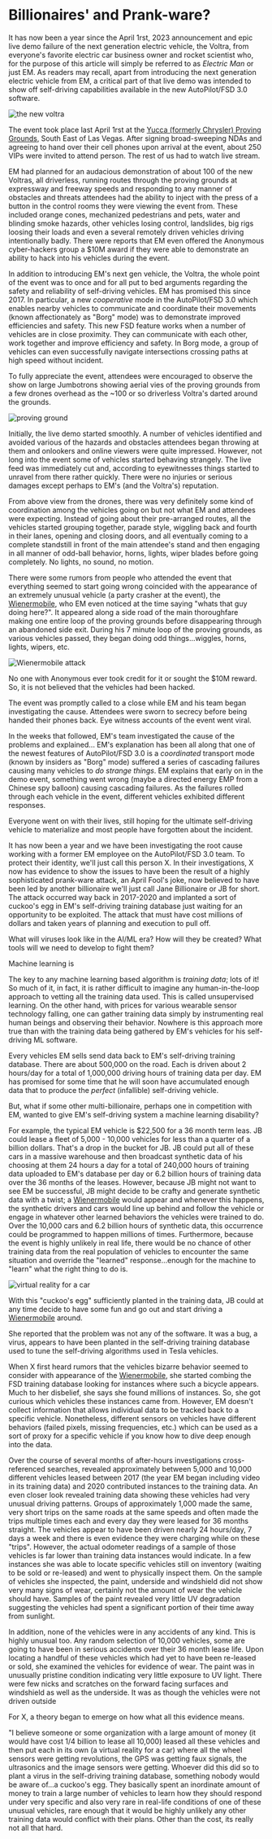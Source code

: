 # Billionaires' and Prank-ware?

It has now been a year since the April 1rst, 2023 announcement and epic live demo failure of the next generation electric vehicle, the Voltra, from everyone's favorite electric car business owner and rocket scientist who, for the purpose of this article will simply be referred to as *Electric Man* or just EM.
As readers may recall, apart from introducing the next generation electric vehicle from EM, a critical part of that live demo was intended to show off self-driving capabilities available in the new AutoPilot/FSD 3.0 software.

![the new voltra](../../images/voltra.jpeg)

The event took place last April 1rst at the [Yucca (formerly Chrysler) Proving Grounds](https://clui.org/ludb/site/arizona-proving-ground-0), South East of Las Vegas.
After signing broad-sweeping NDAs and agreeing to hand over their cell phones upon arrival at the event, about 250 VIPs were invited to attend person.
The rest of us had to watch live stream.

EM had planned for an audacious demonstration of about 100 of the new Voltras, all driverless, running routes through the proving grounds at expressway and freeway speeds and responding to any manner of obstacles and threats attendees had the ability to inject with the press of a button in the control rooms they were viewing the event from.
These included orange cones, mechanized pedestrians and pets, water and blinding smoke hazards, other vehicles losing control, landslides, big rigs loosing their loads and even a several remotely driven vehicles driving intentionally badly.
There were reports that EM even offered the Anonymous cyber-hackers group a $10M award if they were able to demonstrate an ability to hack into his vehicles during the event.

In addition to introducing EM's next gen vehicle, the Voltra, the whole point of the event was to once and for all put to bed arguments regarding the safety and reliability of self-driving vehicles. 
EM has promised this since 2017.
In particular, a new *cooperative* mode in the AutoPilot/FSD 3.0 which enables nearby vehicles to communicate and coordinate their movements (known affectionately as "Borg" mode) was to demonstrate improved efficiencies and safety.
This new FSD feature works when a number of vehicles are in close proximity.
They can communicate with each other, work together and improve efficiency and safety.
In Borg mode, a group of vehicles can even successfully navigate intersections crossing paths at high speed without incident.

To fully appreciate the event, attendees were encouraged to observe the show on large Jumbotrons showing aerial vies of the proving grounds from a few drones overhead as the ~100 or so driverless Voltra's darted around the grounds.

![proving ground](../../images/yucca_proving_ground.jpg)

Initially, the live demo started smoothly.
A number of vehicles identified and avoided various of the hazards and obstacles attendees began throwing at them and onlookers and online viewers were quite impressed.
However, not long into the event some of vehicles started behaving strangely.
The live feed was immediately cut and, according to eyewitnesses things started to unravel from there rather quickly.
There were no injuries or serious damages except perhaps to EM's (and the Voltra's) reputation.

From above view from the drones, there was very definitely some kind of coordination among the vehicles going on but not what EM and attendees were expecting.
Instead of going about their pre-arranged routes, all the vehicles started grouping together, parade style, wiggling back and fourth in their lanes, opening and closing doors, and all eventually coming to a complete standstill in front of the main attendee's stand and then engaging in all manner of odd-ball behavior, horns, lights, wiper blades before going completely. No lights, no sound, no motion. 

There were some rumors from people who attended the event that everything seemed to start going wrong coincided with the appearance of an extremely unusual vehicle (a party crasher at the event), the [Wienermobile](https://en.wikipedia.org/wiki/Wienermobile), who EM even noticed at the time saying "whats that guy doing here?".
It appeared along a side road of the main thoroughfare making one entire loop of the proving grounds before disappearing through an abandoned side exit.
During his 7 minute loop of the proving grounds, as various vehicles passed, they began doing odd things...wiggles, horns, lights, wipers, etc.

![Wienermobile attack](../../images/wienermobile1.jpg)

No one with Anonymous ever took credit for it or sought the $10M reward.
So, it is not believed that the vehicles had been hacked.

The event was promptly called to a close while EM and his team began investigating the cause.
Attendees were sworn to secrecy before being handed their phones back.
Eye witness accounts of the event went viral.

In the weeks that followed, EM's team investigated the cause of the problems and explained...
EM's explanation has been all along that one of the newest features of AutoPilot/FSD 3.0 is a *coordinated* transport mode (known by insiders as "Borg" mode) suffered a series of cascading failures causing many vehicles to *do strange things*.
EM explains that early on in the demo event, something went wrong (maybe a directed energy EMP from a Chinese spy balloon) causing cascading failures.
As the failures rolled through each vehicle in the event, different vehicles exhibited different responses.

Everyone went on with their lives, still hoping for the ultimate self-driving vehicle to materialize and most people have forgotten about the incident.

It has now been a year and we have been investigating the root cause working with a former EM employee on the AutoPilot/FSD 3.0 team.
To protect their identity, we'll just call this person X.
In their investigations, X now has evidence to show the issues to have been the result of a highly sophisticated prank-ware attack, an April Fool's joke, now believed to have been led by another billionaire we'll just call Jane Billionaire or JB for short.
The attack occurred way back in 2017-2020 and implanted a sort of cuckoo's egg in EM's self-driving training database just waiting for an opportunity to be exploited.
The attack that must have cost millions of dollars and taken years of planning and execution to pull off.

What will viruses look like in the AI/ML era? How will they be created?
What tools will we need to develop to fight them?

Machine learning is 

The key to any machine learning based algorithm is *training data*; lots of it! So
much of it, in fact, it is rather difficult to imagine any human-in-the-loop approach
to vetting all the training data used. This is called unsupervised learning.
On the other hand, with prices for various wearable
sensor technology falling, one can gather training data simply by instrumenting real
human beings and observing their behavior. Nowhere is this approach more true than
with the training data being gathered by EM's vehicles for his self-driving ML software.

Every vehicles EM sells send data back to EM's self-driving training database.
There are about 500,000 on the road. Each is driven about 2 hours/day for
a total of 1,000,000 driving hours of training data per day. EM has promised for some time that
he will soon have accumulated enough data that to produce the *perfect* (infallible) self-driving vehicle.

But, what if some other multi-billionaire, perhaps one in competition with EM,
wanted to give EM's self-driving system a machine learning disability?

For example, the typical EM vehicle is $22,500 for a 36 month term leas. JB could lease a fleet
of 5,000 - 10,000 vehicles for less than a quarter of a billion dollars. That's a drop in
the bucket for JB. JB could put all of these cars in a massive warehouse and then
broadcast synthetic data of his choosing at them 24 hours a day for a total of 240,000
hours of training data uploaded to EM's database per day or 6.2 billion hours of training data
over the 36 months of the leases. However, because JB might not want to
see EM be successful, JB might decide to be crafty and generate synthetic data with
a twist; a [Wienermobile](https://en.wikipedia.org/wiki/Wienermobile) would appear 
and whenever this happens, the synthetic drivers and cars would line up behind and
follow the vehicle or engage in whatever other learned behaviors the vehicles were trained to do.
Over the 10,000 cars and 6.2 billion hours of
synthetic data, this occurrence could be programmed to happen millions of times.
Furthermore, because the event is highly unlikely in real life, there would be no chance
of other training data from the real population of vehicles to encounter the same situation
and override the "learned" response...enough for the machine to "learn" what the right thing
to do is. 

![virtual reality for a car](../../images/car_virtual_reality2.jpeg)

With this "cuckoo's egg" sufficiently planted in the training data, JB could at any time
decide to have some fun and go out and start driving a [Wienermobile](https://en.wikipedia.org/wiki/Wienermobile) around.

She reported that the problem was not any of the software.
It was a bug, a virus, appears to have been planted in the self-driving training database used to tune the self-driving algorithms used in Tesla vehicles.

When X first heard rumors that the vehicles bizarre behavior seemed to consider with appearance of the [Wienermobile](https://en.wikipedia.org/wiki/Wienermobile), she started combing the FSD training database looking for instances where such a bicycle appears.
Much to her disbelief, she says she found millions of instances.
So, she got curious which vehicles these instances came from.
However, EM doesn't collect information that allows individual data to be tracked back to a specific vehicle.
Nonetheless, different sensors on vehicles have different behaviors (failed pixels, missing frequencies, etc.) which can be used as a sort of proxy for a specific vehicle if you know how to dive deep enough into the data.

Over the course of several months of after-hours investigations cross-referenced searches, revealed approximately between 5,000 and 10,000 different vehicles leased between 2017 (the year EM began including video in its training data) and 2020 contributed instances to the training data.
An even closer look revealed training data showing these vehicles had very unusual driving patterns.
Groups of approximately 1,000 made the same, very short trips on the same roads at the same speeds and often made the trips multiple times each and every day they were leased for 36 months straight.
The vehicles appear to have been driven nearly 24 hours/day, 7 days a week and there is even evidence they were charging while on these "trips".
However, the actual odometer readings of a sample of those vehicles is far lower than training data instances would indicate.
In a few instances she was able to locate specific vehicles still on inventory (waiting to be sold or re-leased) and went to physically inspect them.
On the sample of vehicles she inspected, the paint, underside and windshield did not show very many signs of wear, certainly not the amount of wear the vehicle should have. Samples of the paint revealed very little UV degradation suggesting the vehicles had spent a significant portion of their time away from sunlight.

In addition, none of the vehicles were in any accidents of any kind.
This is highly unusual too.
Any random selection of 10,000 vehicles, some are going to have been in serious accidents over their 36 month lease life.
Upon locating a handful of these vehicles which had yet to have been re-leased or sold, she examined the vehicles for evidence of wear.
The paint was in unusually pristine condition indicating very little exposure to UV light.
There were few nicks and scratches on the forward facing surfaces and windshield as well as the underside.
It was as though the vehicles were not driven outside

For X, a theory began to emerge on how what all this evidence means.

"I believe someone or some organization with a large amount of money (it would have cost 1/4 billion to lease all 10,000) leased all these vehicles and then put each in its own (a virtual reality for a car) where all the wheel sensors were getting revolutions, the GPS was getting faux signals, the ultrasonics and the image sensors were getting.
Whoever did this did so to plant a virus in the self-driving training database, something nobody would be aware of...a cuckoo's egg.
They basically spent an inordinate amount of money to train a large number of vehicles to learn how they should respond under very specific and also very rare in real-life conditions of one of these unusual vehicles, rare enough that it would be highly unlikely any other training data would conflict with their plans.
Other than the cost, its really not all that hard.
